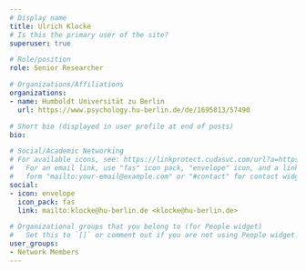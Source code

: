 ```yaml
---
# Display name
title: Ulrich Klocke
# Is this the primary user of the site?
superuser: true

# Role/position
role: Senior Researcher

# Organizations/Affiliations
organizations:
- name: Humboldt Universität zu Berlin
  url: https://www.psychology.hu-berlin.de/de/1695813/57490

# Short bio (displayed in user profile at end of posts)
bio: 

# Social/Academic Networking
# For available icons, see: https://linkprotect.cudasvc.com/url?a=https%3a%2f%2fsourcethemes.com%2facademic%2fdocs%2fpage-builder%2f%23icons&c=E,1,03Q55I8O6D-V-MsaI5i3Th7UvGHpRVj6l4dANOBXiQaBRckWF-Uxi40d1B8mh5T88rS8FWL6R2UVO5-e4mDAmzVU5C2FJcU0kEkb6Qi2tyc,&typo=1
#   For an email link, use "fas" icon pack, "envelope" icon, and a link in the
#   form "mailto:your-email@example.com" or "#contact" for contact widget.
social:
- icon: envelope
  icon_pack: fas
  link: mailto:klocke@hu-berlin.de <klocke@hu-berlin.de>

# Organizational groups that you belong to (for People widget)
#   Set this to `[]` or comment out if you are not using People widget.
user_groups:
- Network Members
---
```

